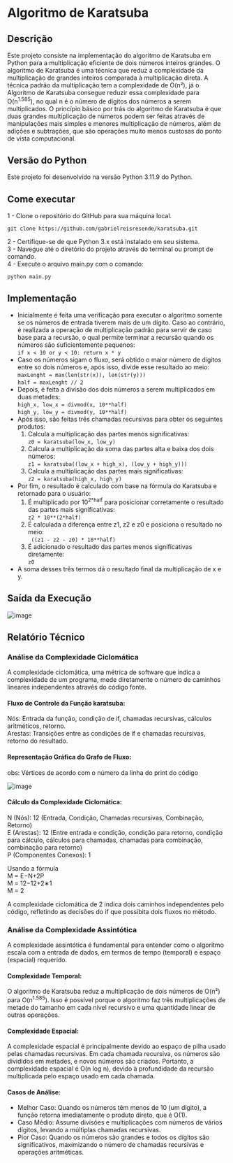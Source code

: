 # Algoritmo de Karatsuba

## Descrição
Este projeto consiste na implementação do algoritmo de Karatsuba em Python para a multiplicação eficiente de dois números inteiros grandes.
O algoritmo de Karatsuba é uma técnica que reduz a complexidade da multiplicação de grandes inteiros comparada à multiplicação direta.
A técnica padrão da multiplicação tem a complexidade de O(n²), já o Algoritmo de Karatsuba consegue reduzir essa complexidade para 
O(n<sup>1.585</sup>), no qual n é o número de dígitos dos números a serem multiplicados.
O princípio básico por trás do algoritmo de Karatsuba é que duas grandes multiplicação de números podem ser feitas através de manipulações
mais simples e menores multiplicação de números, além de adições e subtrações, que são operações muito menos custosas do ponto de vista computacional.

## Versão do Python
Este projeto foi desenvolvido na versão Python 3.11.9 do Python.

## Come executar
1 - Clone o repositório do GitHub para sua máquina local.
```
git clone https://github.com/gabrielreisresende/karatsuba.git
```
2 - Certifique-se de que Python 3.x está instalado em seu sistema.  <br>
3 - Navegue até o diretório do projeto através do terminal ou prompt de comando.  <br>
4 - Execute o arquivo main.py com o comando:
```
python main.py
```

## Implementação 
- Inicialmente é feita uma verificação para executar o algoritmo somente se os números de entrada tiverem mais de um dígito. Caso ao contrário, é realizada a operação de multiplicação padrão
  para servir de caso base para a recursão, o qual permite terminar a recursão quando os números são suficientemente pequenos: <br>
 ```if x < 10 or y < 10: return x * y```
- Caso os números sigam o fluxo, será obtido o maior número de dígitos entre so dois números e, após isso, divide esse resultado ao meio: <br>
    ```maxLenght = max(len(str(x)), len(str(y)))``` <br>
    ```half = maxLenght // 2```
- Depois, é feita a divisão dos dois números a serem multiplicados em duas metades: <br>
  ```high_x, low_x = divmod(x, 10**half)``` <br>
  ```high_y, low_y = divmod(y, 10**half)```
- Após isso, são feitas três chamadas recursivas para obter os seguintes produtos:
  1)  Calcula a multiplicação das partes menos significativas: <br>
  ```z0 = karatsuba(low_x, low_y)``` 
  2)  Calcula a multiplicação da soma das partes alta e baixa dos dois números: <br>
  ```z1 = karatsuba((low_x + high_x), (low_y + high_y)))```
  3)  Calcula a multiplicação das partes mais significativas: <br>
  ```z2 = karatsuba(high_x, high_y)```
- Por fim, o resultado é calculado com base na fórmula do Karatsuba e retornado para o usuário:
  1)  É multiplicado por 10<sup>2*half</sup>  para posicionar corretamente o resultado das partes mais significativas: <br>
  ```z2 * 10**(2*half)```  
  2)  É calculada a diferença entre z1, z2 e z0 e posiciona o resultado no meio:  <br>
  ``` ((z1 - z2 - z0) * 10**half)```
  3)  É adicionado o resultado das partes menos significativas diretamente:  <br> ```z0```
- A soma desses três termos dá o resultado final da multiplicação de x e y.

## Saída da Execução
![image](https://github.com/user-attachments/assets/47822143-fff3-405b-ba0b-bc5c448f0992)


## Relatório Técnico

### Análise da Complexidade Ciclomática
A complexidade ciclomática, uma métrica de software que indica a complexidade de um programa, mede diretamente o número de caminhos lineares independentes através do código fonte.

#### Fluxo de Controle da Função karatsuba:
Nós: Entrada da função, condição de if, chamadas recursivas, cálculos aritméticos, retorno. <br>
Arestas: Transições entre as condições de if e chamadas recursivas, retorno do resultado.

#### Representação Gráfica do Grafo de Fluxo:
obs: Vértices de acordo com o número da linha do print do código <br>

![image](https://github.com/user-attachments/assets/bc044d9b-2514-4b7a-82e8-9612c828f9b2)

#### Cálculo da Complexidade Ciclomática:
N (Nós): 12 (Entrada, Condição, Chamadas recursivas, Combinação, Retorno) <br>
E (Arestas): 12 (Entre entrada e condição, condição para retorno, condição para cálculo, cálculos para chamadas, chamadas para combinação, combinação para retorno)  <br>
P (Componentes Conexos): 1  <br>

Usando a fórmula  <br>
M = E−N+2P  <br>
M = 12−12+2∗1 <br>
M = 2 <br>

A complexidade ciclomática de 2 indica dois caminhos independentes pelo código, refletindo as decisões do if que possibita dois fluxos no método.

### Análise da Complexidade Assintótica
A complexidade assintótica é fundamental para entender como o algoritmo escala com a entrada de dados, em termos de tempo (temporal) e espaço (espacial) requerido.

#### Complexidade Temporal:

O algoritmo de Karatsuba reduz a multiplicação de dois números de O(n²) para O(n<sup>1.585</sup>). Isso é possível porque o algoritmo faz três multiplicações de metade do tamanho em cada nível recursivo e uma quantidade linear de outras operações.

#### Complexidade Espacial:

A complexidade espacial é principalmente devido ao espaço de pilha usado pelas chamadas recursivas. Em cada chamada recursiva, os números são divididos em metades, e novos números são criados. Portanto, a complexidade espacial é 
O(n log n), devido à profundidade da recursão multiplicada pelo espaço usado em cada chamada.

#### Casos de Análise:

- Melhor Caso: Quando os números têm menos de 10 (um dígito), a função retorna imediatamente o produto direto, que é O(1).
- Caso Médio: Assume divisões e multiplicações com números de vários dígitos, levando a múltiplas chamadas recursivas.
- Pior Caso: Quando os números são grandes e todos os dígitos são significativos, maximizando o número de chamadas recursivas e operações aritméticas.
